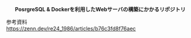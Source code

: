 <b><center>PosrgreSQL & Dockerを利用したWebサーバの構築にかかるリポジトリ</center></b>  

参考資料  
https://zenn.dev/re24_1986/articles/b76c3fd8f76aec
